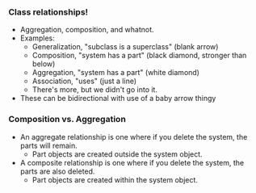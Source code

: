 ### Class relationships!
- Aggregation, composition, and whatnot.
- Examples:
	- Generalization, "subclass is a superclass" (blank arrow)
	- Composition, "system has a part" (black diamond, stronger than below)
	- Aggregation, "system has a part" (white diamond)
	- Association, "uses" (just a line)
	- There's more, but we didn't go into it.
- These can be bidirectional with use of a baby arrow thingy

### Composition vs. Aggregation
- An aggregate relationship is one where if you delete the system, the parts will remain.
	- Part objects are created outside the system object.
- A composite relationship is one where if you delete the system, the parts are also deleted.
	- Part objects are created within the system object.
